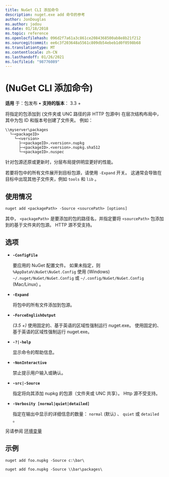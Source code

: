 ```yaml
---
title: NuGet CLI 添加命令
description: nuget.exe add 命令的参考
author: JonDouglas
ms.author: jodou
ms.date: 01/18/2018
ms.topic: reference
ms.openlocfilehash: 096d2f7a61a3c861ce2084368500ab8e8b21f212
ms.sourcegitcommit: ee6c3f203648a5561c809db54ebeb1d0f0598b68
ms.translationtype: MT
ms.contentlocale: zh-CN
ms.lasthandoff: 01/26/2021
ms.locfileid: "98776089"
---
```

# <a name="add-command-nuget-cli"></a> (NuGet CLI 添加命令) 

**适用** 于：包发布 &bullet; **支持的版本**： 3.3 +

将指定的包添加到 (文件夹或 UNC 路径的非 HTTP 包源中) 在层次结构布局中，其中为包 ID 和版本号创建了文件夹。 例如：

```
\\myserver\packages
  └─<packageID>
    └─<version>
      ├─<packageID>.<version>.nupkg
      ├─<packageID>.<version>.nupkg.sha512
      └─<packageID>.nuspec
```

针对包源还原或更新时，分层布局提供明显更好的性能。

若要将包中的所有文件展开到目标包源，请使用 `-Expand` 开关。 这通常会导致在目标中出现其他子文件夹，例如 `tools` 和 `lib` 。

## <a name="usage"></a>使用情况

```cli
nuget add <packagePath> -Source <sourcePath> [options]
```

其中， `<packagePath>` 是要添加的包的路径名，并指定要将 `<sourcePath>` 包添加到的基于文件夹的包源。 HTTP 源不受支持。

## <a name="options"></a>选项

- **`-ConfigFile`**

  要应用的 NuGet 配置文件。 如果未指定，则 `%AppData%\NuGet\NuGet.Config` 使用 (Windows) `~/.nuget/NuGet/NuGet.Config` 或 `~/.config/NuGet/NuGet.Config` (Mac/Linux) 。

- **`-Expand`**

  将包中的所有文件添加到包源。

- **`-ForceEnglishOutput`**

  *(3.5 +)* 使用固定的、基于英语的区域性强制运行 nuget.exe。
使用固定的、基于英语的区域性强制运行 nuget.exe。

- **`-?|-help`**

  显示命令的帮助信息。

- **`-NonInteractive`**

  禁止提示用户输入或确认。

- **`-src|-Source`**

   指定将向其添加 nupkg 的包源（文件夹或 UNC 共享）。 Http 源不受支持。

- **`-Verbosity [normal|quiet|detailed]`**

  指定在输出中显示的详细信息的数量： `normal` (默认) 、 `quiet` 或 `detailed` 。

另请参阅 [环境变量](cli-ref-environment-variables.md)

## <a name="examples"></a>示例

```cli
nuget add foo.nupkg -Source c:\bar\

nuget add foo.nupkg -Source \\bar\packages\
```
